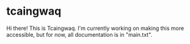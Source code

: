 # tcaingwaq

Hi there! This is Tcaingwaq. I'm currently working on making this more accessible, but for now, all documentation is in "main.txt".

